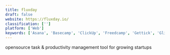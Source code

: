```yaml
---
title: fluxday
draft: false 
website: https://fluxday.io/
classification: ['']
platform: ['Web']
keywords: ['Asana', 'Basecamp', 'ClickUp', 'Freedcamp', 'Gettick', 'Glip', 'Jira', 'Kanboard', 'LibrePlan', 'Microsoft Project', 'ONLYOFFICE', 'RedBooth', 'Redmine', 'Restyaboard', 'Taiga.io', 'TaskBoard', 'Todoist', 'Trello', 'Zenkit']
---
```

opensource task & productivity management tool for growing startups